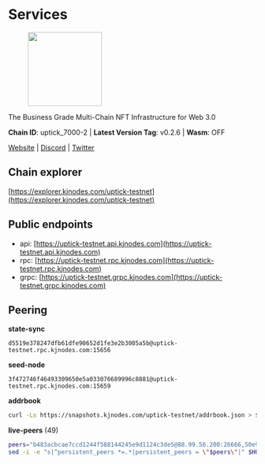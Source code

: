 # Services

<figure><img src="https://raw.githubusercontent.com/kj89/testnet_manuals/main/pingpub/logos/uptick.png" width="150" alt=""><figcaption></figcaption></figure>

The Business Grade Multi-Chain NFT Infrastructure for Web 3.0

**Chain ID**: uptick_7000-2 | **Latest Version Tag**: v0.2.6 | **Wasm**: OFF

[Website](https://uptick.network) | [Discord](https://discord.gg/UzeHS7fu5H) | [Twitter](https://twitter.com/uptickproject)




## Chain explorer
[https://explorer.kjnodes.com/uptick-testnet](https://explorer.kjnodes.com/uptick-testnet)

## Public endpoints

* api: [https://uptick-testnet.api.kjnodes.com](https://uptick-testnet.api.kjnodes.com)
* rpc: [https://uptick-testnet.rpc.kjnodes.com](https://uptick-testnet.rpc.kjnodes.com)
* grpc: [https://uptick-testnet.grpc.kjnodes.com](https://uptick-testnet.grpc.kjnodes.com)

## Peering

**state-sync**

```text
d5519e378247dfb61dfe90652d1fe3e2b3005a5b@uptick-testnet.rpc.kjnodes.com:15656
```

**seed-node**

```text
3f472746f46493309650e5a033076689996c8881@uptick-testnet.rpc.kjnodes.com:15659
```

**addrbook**
```bash
curl -Ls https://snapshots.kjnodes.com/uptick-testnet/addrbook.json > $HOME/.uptickd/config/addrbook.json
```

**live-peers** (49)
```bash
peers="b483acbcae7ccd1244f588144245e9d1124c3de5@88.99.56.200:26666,50e92c60d1b8c6681044778d74caaeef51a26ddd@94.130.207.215:15656,eb5a3112a64944e2bd701ff8aa99ab95209c6310@185.198.27.110:26656,10e15c663bb71095779182c54ccc933498fb6728@65.108.226.26:35656,a489dcbd4c5b7ef20d77c51dba217e85c631f463@65.108.105.48:20456,b9e0210809b9dfc9cd299c6e83116d7fa45c6e27@65.109.68.93:46656,7849e4320385434b0828a3e0206a3b69767393f6@65.109.91.227:26656,6b5375296e81501b0db0a34a7a04f39520400214@65.108.45.200:27565,dd8080d9ea1f3830370a4f51ca6fe858a3d32191@65.108.72.253:11656,d5519e378247dfb61dfe90652d1fe3e2b3005a5b@65.109.68.190:15656,b9d3fe835ded0b93c39befad43fb3c4964ae740f@91.195.101.100:26656,7eead0ecb9000e6a70db7fd5659bb76278bda508@65.21.94.31:26656,5739ae6fab71ec95fb3112f4d1ea2845782fa9f7@54.92.137.6:26656,11995495f726f4e4c2ab74862fdb30e87c167448@65.108.195.235:27656,a818920590d15226a206ec4c73b1c5c20c56a435@65.21.134.202:26666,49c86b1fdc3f99ac3108904aef4f64297f3f1415@209.222.97.81:26656,94734f927b16ff91f5e45875396295d6173ca918@74.50.70.118:11574,1c66685cbf5c8dc0a739eb57c896d35eb2eed17c@141.94.139.233:28656,af5262526a0800a29a0a7194e1488a9fa62d0005@195.3.223.208:26656,96a2fd192db329ff9df3f44569f0fe452ea9f19e@65.108.232.110:15656,7dace139a0389ca95c5eda64ddf19a01e6d60d02@95.214.52.206:26656,0105e6bcc1d69031d27817110050319446101362@65.108.197.178:31656,70c19420bb2d40c5a6c3466c69ead6e0877b9cc7@45.85.250.108:26656,0afb5ce897e69eec34fb32bf87f4a2f93f79e0b3@65.109.65.210:30656,d0a53deabbc668a5bade8fc8b92cb9b0cba48c94@65.109.117.229:36656,fb2308819cefcdd8a74e957f82156625c47c42bc@65.108.229.95:26656,145e9e43dfb55a87575837d997be5fcc8d7e1ac1@146.190.248.39:26656,4c22596be8857f6bd492113a9ace229a75c7429b@91.245.73.173:29656,ea3d5313e318da0b395b017a6ba7edffc1c93716@23.92.79.34:26766,dedd92019e364182bc24e7d4052fd7cefa94a976@65.108.200.60:20656,d8777278648d8fc93800692a8b96a7f104df4f9a@194.163.135.127:26656,2d13d953ddaff39270ec3e92e90113123bbc13a9@89.117.50.51:26656,e05ef87e0f9a2940cf057aefde89abf8171b00fb@65.109.84.250:15656,ac21c5a88a61a66c7678a60b321a170fe927c411@146.190.248.180:26656,00242af3dded97bb8380c9b9d98457ea7879e0c0@198.204.255.155:26656,b240c1da4015e1e28f6e6cdc6860ce9b85c5fa71@65.109.88.178:32656,b14b4e3a46180eccf00d816aed5338db925e2237@185.225.191.149:26656,3705a9bb4fea7f69e8ae08a8ca143101038beba9@194.163.174.44:36656,737e25ce01c94b20bdcb3d9ce642837ae7f4069a@135.181.116.9:31301,8f6fbc1a1119f5827e1768aca3577724460fb61f@157.90.213.40:26656,047fb6597fe1e5c634437cd45046d73b319517a6@5.9.79.121:32656,5abbfaea89f59b277e1d5f4acfac2ddfdfe1a0e1@176.57.189.212:15656,e24bde7fe207160442fe6b93ee376a739def5757@51.222.248.153:26656,2c952455a0e425081b54855091ab84c1fe73c4bc@65.108.231.124:10656,132dcd9cbd5e6155edb535e477ba8262bb008243@199.175.98.113:26656,e9fee55fdf6668e4e04927cdd85bbbbc9e9e43b1@209.145.62.101:26656,db09e85b73c4be1cab07f41422912ccad2aa5744@185.198.27.109:15656,2298edffe9306e4d9370233c1d29dab567829095@144.91.78.28:26656,bfc2be7e459b947973a15a01055cad86ad34f35c@185.163.127.24:15656"
sed -i -e "s|^persistent_peers *=.*|persistent_peers = \"$peers\"|" $HOME/.uptickd/config/config.toml
```
